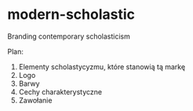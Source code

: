 # modern-scholastic
Branding contemporary scholasticism

Plan:
1. Elementy scholastycyzmu, które stanowią tą markę
2. Logo
3. Barwy
4. Cechy charakterystyczne
5. Zawołanie
